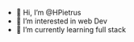 - 👋 Hi, I’m @HPietrus
- 👀 I’m interested in web Dev
- 🌱 I’m currently learning full stack

<!---
HPietrus/HPietrus is a ✨ special ✨ repository because its `README.md` (this file) appears on your GitHub profile.
You can click the Preview link to take a look at your changes.
--->

